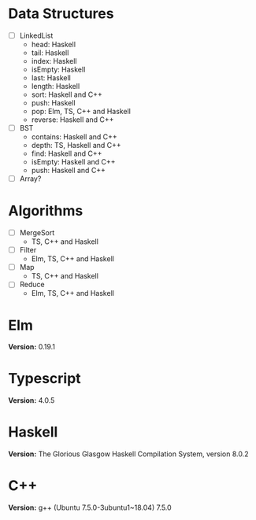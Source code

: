 # Data Structures

- [ ] LinkedList
  - head: Haskell
  - tail: Haskell
  - index: Haskell
  - isEmpty: Haskell
  - last: Haskell
  - length: Haskell
  - sort: Haskell and C++
  - push: Haskell
  - pop: Elm, TS, C++ and Haskell
  - reverse: Haskell and C++
- [ ] BST
  - contains: Haskell and C++
  - depth: TS, Haskell and C++
  - find: Haskell and C++
  - isEmpty: Haskell and C++
  - push: Haskell and C++
- [ ] Array?

# Algorithms

<!-- Assuming this operations will be in linked lists -->

- [ ] MergeSort
  - TS, C++ and Haskell
- [ ] Filter
  - Elm, TS, C++ and Haskell
- [ ] Map
  - TS, C++ and Haskell
- [ ] Reduce
  - Elm, TS, C++ and Haskell

# Elm

**Version:** 0.19.1

# Typescript

**Version:** 4.0.5

# Haskell

**Version:** The Glorious Glasgow Haskell Compilation System, version 8.0.2

# C++

**Version:** g++ (Ubuntu 7.5.0-3ubuntu1~18.04) 7.5.0

